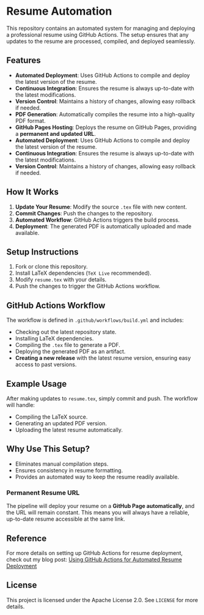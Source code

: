 # Resume Automation

This repository contains an automated system for managing and deploying a professional resume using GitHub Actions. The setup ensures that any updates to the resume are processed, compiled, and deployed seamlessly.

## Features
- **Automated Deployment**: Uses GitHub Actions to compile and deploy the latest version of the resume.
- **Continuous Integration**: Ensures the resume is always up-to-date with the latest modifications.
- **Version Control**: Maintains a history of changes, allowing easy rollback if needed.
- **PDF Generation**: Automatically compiles the resume into a high-quality PDF format.
- **GitHub Pages Hosting**: Deploys the resume on GitHub Pages, providing a **permanent and updated URL**.
- **Automated Deployment**: Uses GitHub Actions to compile and deploy the latest version of the resume.
- **Continuous Integration**: Ensures the resume is always up-to-date with the latest modifications.
- **Version Control**: Maintains a history of changes, allowing easy rollback if needed.

## How It Works
1. **Update Your Resume**: Modify the source `.tex` file with new content.
2. **Commit Changes**: Push the changes to the repository.
3. **Automated Workflow**: GitHub Actions triggers the build process.
4. **Deployment**: The generated PDF is automatically uploaded and made available.

## Setup Instructions
1. Fork or clone this repository.
2. Install LaTeX dependencies (`TeX Live` recommended).
3. Modify `resume.tex` with your details.
4. Push the changes to trigger the GitHub Actions workflow.

## GitHub Actions Workflow
The workflow is defined in `.github/workflows/build.yml` and includes:
- Checking out the latest repository state.
- Installing LaTeX dependencies.
- Compiling the `.tex` file to generate a PDF.
- Deploying the generated PDF as an artifact.
- **Creating a new release** with the latest resume version, ensuring easy access to past versions.

## Example Usage
After making updates to `resume.tex`, simply commit and push. The workflow will handle:
- Compiling the LaTeX source.
- Generating an updated PDF version.
- Uploading the latest resume automatically.

## Why Use This Setup?
- Eliminates manual compilation steps.
- Ensures consistency in resume formatting.
- Provides an automated way to keep the resume readily available.

### **Permanent Resume URL**
The pipeline will deploy your resume on a **GitHub Page automatically**, and the URL will remain constant. This means you will always have a reliable, up-to-date resume accessible at the same link.

## Reference
For more details on setting up GitHub Actions for resume deployment, check out my blog post: [Using GitHub Actions for Automated Resume Deployment](https://swiftlysingh.com/using-github-actions-for-automated-resume-deployment)

## License
This project is licensed under the Apache License 2.0. See `LICENSE` for more details.

